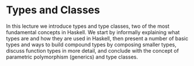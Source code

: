 # Types and Classes
In this lecture we introduce types and type classes, two of the most fundamental concepts in Haskell. We start by informally explaining what types are and how they are used in Haskell, then present a number of basic types and ways to build compound types by composing smaller types, discuss function types in more detail, and conclude with the concept of parametric polymorphism (generics) and type classes.